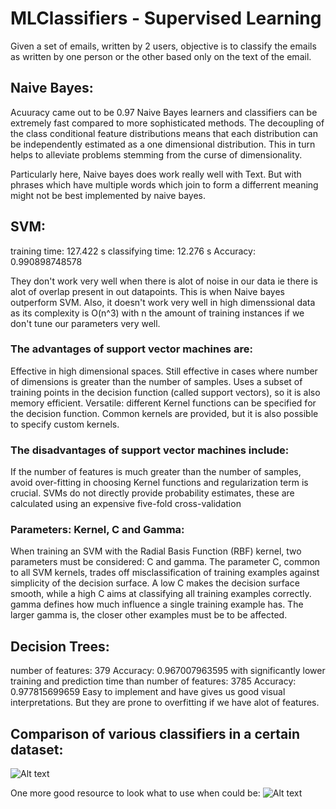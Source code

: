 # MLClassifiers - Supervised Learning
Given a set of emails, written by 2 users, objective is to classify the emails as written by one person or the other based only on the text of the email.

## Naive Bayes:
Acuuracy came out to be 0.97 
Naive Bayes learners and classifiers can be extremely fast compared to more sophisticated methods. The decoupling of the class conditional feature distributions means that each distribution can be independently estimated as a one dimensional distribution. This in turn helps to alleviate problems stemming from the curse of dimensionality.

Particularly here, Naive bayes does work really well with Text. But with phrases which have multiple words which join to form a differrent meaning might not be best implemented by naive bayes.
## SVM:
training time: 127.422 s
classifying time: 12.276 s
Accuracy: 0.990898748578

They don't work very well when there is alot of noise in our data ie there is alot of overlap present in out datapoints. This is when Naive bayes outperform SVM. Also, it doesn't work very well in high dimenssional data as its complexity is O(n^3) with n the amount of training instances if we don't tune our parameters very well. 

### The advantages of support vector machines are:
Effective in high dimensional spaces.
Still effective in cases where number of dimensions is greater than the number of samples.
Uses a subset of training points in the decision function (called support vectors), so it is also memory efficient.
Versatile: different Kernel functions can be specified for the decision function. Common kernels are provided, but it is also possible to specify custom kernels.

### The disadvantages of support vector machines include:
If the number of features is much greater than the number of samples, avoid over-fitting in choosing Kernel functions and regularization term is crucial.
SVMs do not directly provide probability estimates, these are calculated using an expensive five-fold cross-validation
### Parameters: Kernel, C and Gamma:
When training an SVM with the Radial Basis Function (RBF) kernel, two parameters must be considered: C and gamma. The parameter C, common to all SVM kernels, trades off misclassification of training examples against simplicity of the decision surface. A low C makes the decision surface smooth, while a high C aims at classifying all training examples correctly. gamma defines how much influence a single training example has. The larger gamma is, the closer other examples must be to be affected.

## Decision Trees:
number of features: 379
Accuracy: 0.967007963595 with significantly lower training and prediction time than 
number of features: 3785
Accuracy: 0.977815699659
Easy to implement and have gives us good visual interpretations. But they are prone to overfitting if we have alot of features.

## Comparison of various classifiers in a certain dataset:
![Alt text](http://scikit-learn.org/stable/_images/sphx_glr_plot_classifier_comparison_001.png "Optional title")

One more good resource to look what to use when could be:
![Alt text](http://scikit-learn.org/stable/_static/ml_map.png "Optional title")

